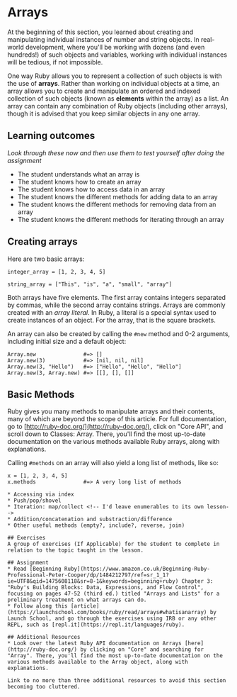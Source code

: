 # Arrays
At the beginning of this section, you learned about creating and manipulating individual instances of number and string objects. In real-world development, where you'll be working with dozens (and even hundreds!) of such objects and variables, working with individual instances will be tedious, if not impossible.

One way Ruby allows you to represent a collection of such objects is with the use of **arrays**. Rather than working on individual objects at a time, an array allows you to create and manipulate an ordered and indexed collection of such objects (known as **elements** within the array) as a list. An array can contain any combination of Ruby objects (including other arrays), though it is advised that you keep similar objects in any one array.

## Learning outcomes
*Look through these now and then use them to test yourself after doing the assignment*

* The student understands what an array is
* The student knows how to create an array
* The student knows how to access data in an array
* The student knows the different methods for adding data to an array
* The student knows the different methods for removing data from an array
* The student knows the different methods for iterating through an array

## Creating arrays
Here are two basic arrays:

```
integer_array = [1, 2, 3, 4, 5]

string_array = ["This", "is", "a", "small", "array"]
```

Both arrays have five elements. The first array contains integers separated by commas, while the second array contains strings. Arrays are commonly created with an *array literal*. In Ruby, a literal is a special syntax used to create instances of an object. For the array, that is the square brackets.

An array can also be created by calling the `#new` method and 0-2 arguments, including initial size and a default object:

```
Array.new               #=> []
Array.new(3)            #=> [nil, nil, nil]
Array.new(3, "Hello")   #=> ["Hello", "Hello", "Hello"]
Array.new(3, Array.new) #=> [[], [], []]
```

## Basic Methods
Ruby gives you many methods to manipulate arrays and their contents, many of which are beyond the scope of this article. For full documentation, go to [http://ruby-doc.org/](http://ruby-doc.org/), click on "Core API", and scroll down to Classes: Array. There, you'll find the most up-to-date documentation on the various methods available Ruby arrays, along with explanations.

Calling `#methods` on an array will also yield a long list of methods, like so:

```
x = [1, 2, 3, 4, 5]
x.methods               #=> A very long list of methods

* Accessing via index
* Push/pop/shovel
* Iteration: map/collect <!-- I'd leave enumerables to its own lesson-->
* Addition/concatenation and substraction/difference
* Other useful methods (empty?, include?, reverse, join)

## Exercises
A group of exercises (If Applicable) for the student to complete in relation to the topic taught in the lesson.

## Assignment
* Read [Beginning Ruby](https://www.amazon.co.uk/Beginning-Ruby-Professional-Peter-Cooper/dp/1484212797/ref=sr_1_1?ie=UTF8&qid=1475608118&sr=8-1&keywords=beginning+ruby) Chapter 3: "Ruby's Building Blocks: Data, Expressions, and Flow Control", focusing on pages 47-52 (third ed.) titled "Arrays and Lists" for a preliminary treatment on what arrays can do.
* Follow along this [article](https://launchschool.com/books/ruby/read/arrays#whatisanarray) by Launch School, and go through the exercises using IRB or any other REPL, such as [repl.it](https://repl.it/languages/ruby).

## Additional Resources
* Look over the latest Ruby API documentation on Arrays [here](http://ruby-doc.org/) by clicking on "Core" and searching for "Array". There, you'll find the most up-to-date documentation on the various methods available to the Array object, along with explanations.

Link to no more than three additional resources to avoid this section becoming too cluttered.
